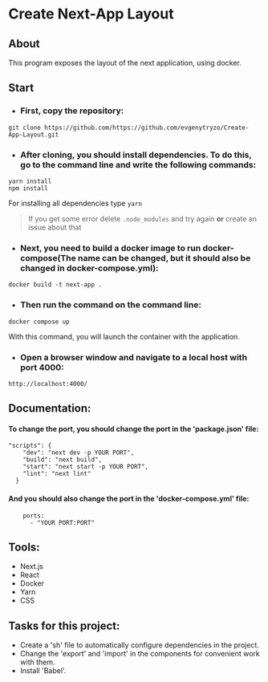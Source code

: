# Create Next-App Layout

## About

This program exposes the layout of the next application, using docker.

## Start

- ### First, copy the repository:

```
git clone https://github.com/https://github.com/evgenytryzo/Create-App-Layout.git
```

- ### After cloning, you should install dependencies. To do this, go to the command line and write the following commands:

```
yarn install
npm install
```

For installing all dependencies type `yarn`
> If you get some error delete `.node_modules` and try again **or** create an issue about that

- ### Next, you need to build a docker image to run docker-compose(The name can be changed, but it should also be changed in docker-compose.yml):

```
docker build -t next-app .
```

- ### Then run the command on the command line:

```
docker compose up
```

With this command, you will launch the container with the application.

- ### Open a browser window and navigate to a local host with port 4000:

```
http://localhost:4000/
```

## Documentation:

#### To change the port, you should change the port in the 'package.json' file:

```
"scripts": {
    "dev": "next dev -p YOUR PORT",
    "build": "next build",
    "start": "next start -p YOUR PORT",
    "lint": "next lint"
  }
```

#### And you should also change the port in the 'docker-compose.yml' file:

```
    ports:
      - "YOUR PORT:PORT"
```

## Tools:

- Next.js
- React
- Docker
- Yarn
- CSS

## Tasks for this project:

- Create a 'sh' file to automatically configure dependencies in the project.
- Change the 'export' and 'import' in the components for convenient work with them.
- Install 'Babel'.
